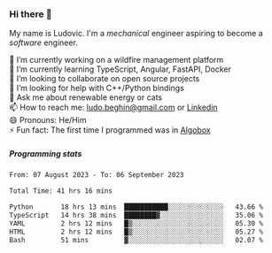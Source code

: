 ### Hi there 👋

My name is Ludovic. I'm a *mechanical* engineer aspiring to become a *software* engineer.

 🔭 I’m currently working on a wildfire management platform<br/>
 🌱 I’m currently learning TypeScript, Angular, FastAPI, Docker<br/>
 👯 I’m looking to collaborate on open source projects<br/>
 🤔 I’m looking for help with C++/Python bindings<br/>
 💬 Ask me about renewable energy or cats<br/>
 📫 How to reach me: ludo.beghin@gmail.com or [Linkedin](https://www.linkedin.com/in/ludovic-beghin/)<br/>
 😄 Pronouns: He/Him<br/>
 ⚡ Fun fact: The first time I programmed was in [Algobox](https://fr.wikipedia.org/wiki/Algobox)<br/>

##### Programming stats
<!--START_SECTION:waka-->

```txt
From: 07 August 2023 - To: 06 September 2023

Total Time: 41 hrs 16 mins

Python       18 hrs 13 mins  ███████████░░░░░░░░░░░░░░   43.66 %
TypeScript   14 hrs 38 mins  ████████▓░░░░░░░░░░░░░░░░   35.06 %
YAML         2 hrs 12 mins   █▒░░░░░░░░░░░░░░░░░░░░░░░   05.30 %
HTML         2 hrs 12 mins   █▒░░░░░░░░░░░░░░░░░░░░░░░   05.27 %
Bash         51 mins         ▓░░░░░░░░░░░░░░░░░░░░░░░░   02.07 %
```

<!--END_SECTION:waka-->
